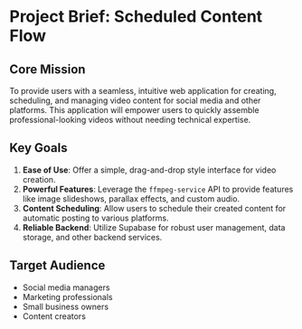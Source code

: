 # Project Brief: Scheduled Content Flow

## Core Mission

To provide users with a seamless, intuitive web application for creating, scheduling, and managing video content for social media and other platforms. This application will empower users to quickly assemble professional-looking videos without needing technical expertise.

## Key Goals

1.  **Ease of Use**: Offer a simple, drag-and-drop style interface for video creation.
2.  **Powerful Features**: Leverage the `ffmpeg-service` API to provide features like image slideshows, parallax effects, and custom audio.
3.  **Content Scheduling**: Allow users to schedule their created content for automatic posting to various platforms.
4.  **Reliable Backend**: Utilize Supabase for robust user management, data storage, and other backend services.

## Target Audience

-   Social media managers
-   Marketing professionals
-   Small business owners
-   Content creators
